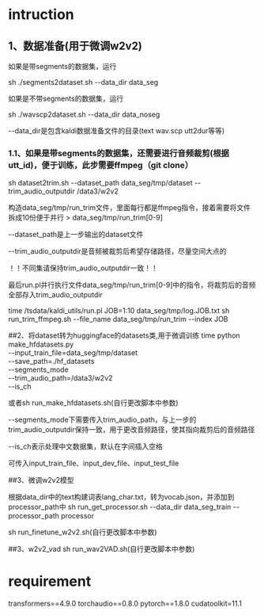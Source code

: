 # intruction
## 1、数据准备(用于微调w2v2)
如果是带segments的数据集，运行

sh ./segments2dataset.sh --data_dir data_seg

如果是不带segments的数据集，运行

sh ./wavscp2dataset.sh --data_dir data_noseg


--data_dir是包含kaldi数据准备文件的目录(text wav.scp utt2dur等等)
### 1.1、如果是带segments的数据集，还需要进行音频裁剪(根据utt_id)，便于训练，此步需要ffmpeg（git clone）
sh dataset2trim.sh --dataset_path data_seg/tmp/dataset --trim_audio_outputdir /data3/w2v2

构造data_seg/tmp/run_trim文件，里面每行都是ffmpeg指令，接着需要将文件拆成10份便于并行 > data_seg/tmp/run_trim[0-9]

--dataset_path是上一步输出的dataset文件

--trim_audio_outputdir是音频被裁剪后希望存储路径，尽量空间大点的

！！不同集请保持trim_audio_outputdir一致！！

最后run.pl并行执行文件data_seg/tmp/run_trim[0-9]中的指令，将裁剪后的音频全部存入trim_audio_outputdir

time /tsdata/kaldi_utils/run.pl JOB=1:10 data_seg/tmp/log.JOB.txt sh run_trim_ffmpeg.sh --file_name data_seg/tmp/run_trim  --index JOB

##2、将dataset转为huggingface的datasets类,用于微调训练
time python make_hfdatasets.py  \
--input_train_file=data_seg/tmp/dataset  \
--save_path=./hf_datasets \
--segments_mode \
--trim_audio_path=/data3/w2v2 \
--is_ch

或者sh run_make_hfdatasets.sh(自行更改脚本中参数)

--segments_mode下需要传入trim_audio_path，与上一步的trim_audio_outputdir保持一致，用于更改音频路径，使其指向裁剪后的音频路径

--is_ch表示处理中文数据集，默认在字间插入空格

可传入input_train_file、input_dev_file、input_test_file

##3、微调w2v2模型

根据data_dir中的text构建词表lang_char.txt，转为vocab.json，并添加到processor_path中
sh run_get_processor.sh --data_dir data_seg_train --processor_path processor

sh run_finetune_w2v2.sh(自行更改脚本中参数)

##3、w2v2_vad
sh run_wav2VAD.sh(自行更改脚本中参数)

# requirement

transformers==4.9.0
torchaudio==0.8.0
pytorch==1.8.0 cudatoolkit=11.1
